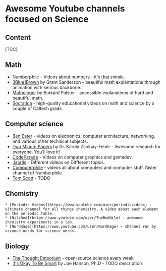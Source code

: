# Awesome Youtube channels focused on Science

## Content

[TOC]

## Math

- [Numberphile](https://www.youtube.com/user/numberphile) - Videos about numbers - it's that simple.
- [3Blue1Brown](https://www.youtube.com/channel/UCYO_jab_esuFRV4b17AJtAw) by Grant Sanderson - beautiful math explantations through animation with serious backbone.
- [Mathologer](https://www.youtube.com/channel/UC1_uAIS3r8Vu6JjXWvastJg/) by Burkard Polster - accessible explanations of hard and beautiful math.
- [Socratica](https://www.youtube.com/user/SocraticaStudios) - high-quality educational videos on math and science by a couple of Caltech grads.  

## Computer science

* [Ben Eater](https://www.youtube.com/user/eaterbc) - videos on electronics, computer architecture, networking, and various other technical subjects.
* [Two Minute Papers](https://www.youtube.com/channel/UCbfYPyITQ-7l4upoX8nvctg) by Dr. Károly Zsolnay-Fehér - Awesome research for everyone. You'll love it!
* [CodeParade](https://www.youtube.com/channel/UCrv269YwJzuZL3dH5PCgxUw) - Videos on computer graphics and gamedev.
* [Jabrils](https://www.youtube.com/channel/UCQALLeQPoZdZC4JNUboVEUg) - Different videos on Diffferent topics.
* [Computerphile](https://www.youtube.com/channel/UC9-y-6csu5WGm29I7JiwpnA) - videos all about computers and computer stuff. Sister channel of Numberphile.
* [Tom Scott](https://www.youtube.com/channel/UCBa659QWEk1AI4Tg--mrJ2A) - TODO

## Chemistry

	* [Periodic Videos](https://www.youtube.com/user/periodicvideos) - ultimate channel for all things chemistry. A video about each element on the periodic table.
	* [NileRed](https://www.youtube.com/user/TheRedNile) - awesome chemistry experiments in a lab. 
	* [NurdRage](https://www.youtube.com/user/NurdRage) - channel run by science nerds for science nerds.

## Biology

* [The Thought Emporium](https://www.youtube.com/user/TheChemlife/featured) - open-source science every week
* [It's Okay To Be Smart](https://www.youtube.com/user/itsokaytobesmart/) by Joe Hanson, Ph.D - TODO description

